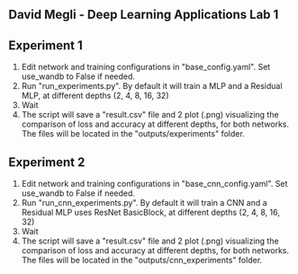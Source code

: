 ## David Megli - Deep Learning Applications Lab 1

## Experiment 1
1. Edit network and training configurations in "base_config.yaml". Set use_wandb to False if needed.
2. Run "run_experiments.py". By default it will train a MLP and a Residual MLP, at different depths (2, 4, 8, 16, 32)
3. Wait
4. The script will save a "result.csv" file and 2 plot (.png) visualizing the comparison of loss and accuracy at different depths, for both networks. The files will be located in the "outputs/experiments" folder.

## Experiment 2
1. Edit network and training configurations in "base_cnn_config.yaml". Set use_wandb to False if needed.
2. Run "run_cnn_experiments.py". By default it will train a CNN and a Residual MLP uses ResNet BasicBlock, at different depths (2, 4, 8, 16, 32)
3. Wait
4. The script will save a "result.csv" file and 2 plot (.png) visualizing the comparison of loss and accuracy at different depths, for both networks. The files will be located in the "outputs/cnn_experiments" folder.